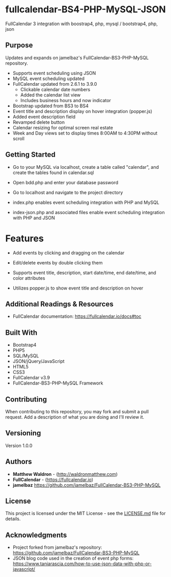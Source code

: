 # fullcalendar-BS4-PHP-MySQL-JSON
FullCalendar 3 integration with boostrap4, php, mysql / bootstrap4, php, json

## Purpose

Updates and expands on jamelbaz's FullCalendar-BS3-PHP-MySQL repository.

* Supports event scheduling using JSON
* MySQL event scheduling updated
* FullCalendar updated from 2.6.1 to 3.9.0
	* Clickable calendar date numbers
	* Added the calendar list view
	* Includes business hours and now indicator 
* Bootstrap updated from BS3 to BS4
* Event title and description display on hover integration (popper.js)
* Added event description field
* Revamped delete button
* Calendar resizing for optimal screen real estate 
* Week and Day views set to display times 8:00AM to 4:30PM without scroll

## Getting Started

* Go to your MySQL via localhost, create a table called "calendar", and create the tables found in calendar.sql

* Open bdd.php and enter your database password

* Go to localhost and navigate to the project directory

* index.php enables event scheduling integration with PHP and MySQL

* index-json.php and associated files enable event scheduling integration with PHP and JSON

# Features

* Add events by clicking and dragging on the calendar

* Edit/delete events by double clicking them

* Supports event title, description, start date/time, end date/time, and color attributes

* Utilizes popper.js to show event title and description on hover

## Additional Readings & Resources

* FullCalendar documentation: https://fullcalendar.io/docs#toc

## Built With

* Bootstrap4
* PHP5
* SQL/MySQL
* JSON/jQuery/JavaScript
* HTML5
* CSS3
* FullCalendar v3.9
* FullCalendar-BS3-PHP-MySQL Framework

## Contributing

When contributing to this repository, you may fork and submit a pull request. Add a description of what you are doing and I'll review it.

## Versioning

Version 1.0.0

## Authors

* **Matthew Waldron** - (http://waldronmatthew.com)
* **FullCalendar** - (https://fullcalendar.io)
* **jamelbaz** https://github.com/jamelbaz/FullCalendar-BS3-PHP-MySQL

## License

This project is licensed under the MIT License - see the [LICENSE.md](LICENSE.md) file for details.

## Acknowledgments

* Project forked from jamelbaz's repository: https://github.com/jamelbaz/FullCalendar-BS3-PHP-MySQL
* JSON blog code used in the creation of event php forms: https://www.taniarascia.com/how-to-use-json-data-with-php-or-javascript/
